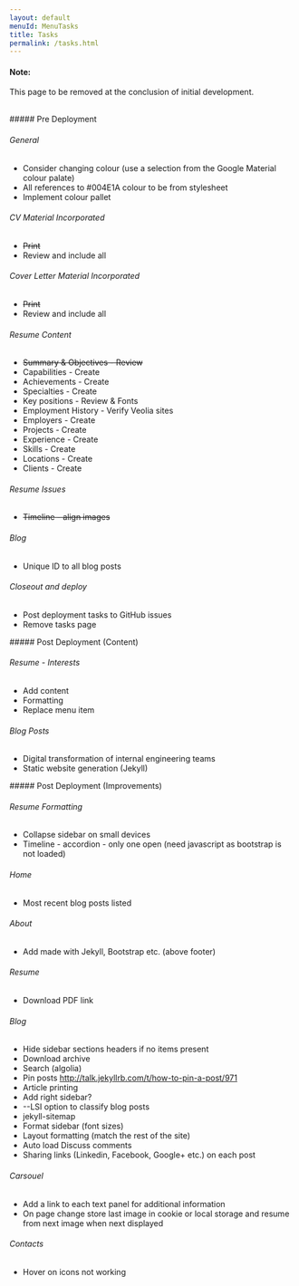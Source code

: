 ```yaml
---
layout: default
menuId: MenuTasks
title: Tasks
permalink: /tasks.html
---
```

<div class="alert alert-warning">
  <div class="">
    <h4 class="alert-heading">Note: </h4>
    <!--
    <h5 class="alert-subheading">Page not found</h5>
    -->
    <p class="">This page to be removed at the conclusion of initial development.</p>
    <!--
    <a href="#" class="card-link">Card link</a>
    <a href="#" class="card-link">Another link</a>
    -->
  </div>
</div>

<br>

<div class="container">
<div class="row">

<div class="col-md-4">            
<div markdown="1">
##### Pre Deployment

###### General
- Consider changing colour (use a selection from the Google Material colour palate)
- All references to #004E1A colour to be from stylesheet
- Implement colour pallet

###### CV Material Incorporated
- ~~Print~~
- Review and include all

###### Cover Letter Material Incorporated
- ~~Print~~
- Review and include all

###### Resume Content
- ~~Summary & Objectives - Review~~
- Capabilities - Create
- Achievements - Create
- Specialties - Create
- Key positions - Review & Fonts
- Employment History - Verify Veolia sites
- Employers - Create
- Projects - Create
- Experience - Create
- Skills - Create
- Locations - Create
- Clients - Create

###### Resume Issues
- ~~Timeline - align images~~

###### Blog
- Unique ID to all blog posts

###### Closeout and deploy
- Post deployment tasks to GitHub issues
- Remove tasks page

</div>
</div>

<div class="col-md-4">
<div markdown="1">
##### Post Deployment (Content)

###### Resume - Interests
- Add content
- Formatting
- Replace menu item

###### Blog Posts
- Digital transformation of internal engineering teams
- Static website generation (Jekyll)

</div>
</div>

<div class="col-md-4">
<div markdown="1">
##### Post Deployment (Improvements)

###### Resume Formatting
- Collapse sidebar on small devices
- Timeline - accordion - only one open (need javascript as bootstrap is not loaded)

###### Home
- Most recent blog posts listed

###### About
- Add made with Jekyll, Bootstrap etc. (above footer)

###### Resume
- Download PDF link

###### Blog
- Hide sidebar sections headers if no items present
- Download archive
- Search (algolia)
- Pin posts http://talk.jekyllrb.com/t/how-to-pin-a-post/971
- Article printing
- Add right sidebar?
- --LSI option to classify blog posts
- jekyll-sitemap
- Format sidebar (font sizes)
- Layout formatting (match the rest of the site)
- Auto load Discuss comments
- Sharing links (Linkedin, Facebook, Google+ etc.) on each post

###### Carsouel
- Add a link to each text panel for additional information
- On page change store last image in cookie or local storage and resume from next image when next displayed

###### Contacts
- Hover on icons not working

</div>
</div>

</div>
</div>

